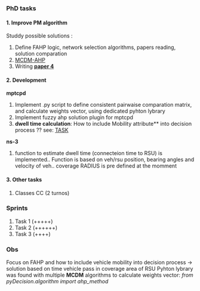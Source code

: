 
### PhD tasks 

#### 1. Improve PM algorithm 

Studdy possible solutions : 	
1. Define FAHP logic, network selection algorithms, papers reading, solution comparation  
2. [MCDM-AHP](https://github.com/vandit86/aesi-phd/issues/34)  
3. Writing **[paper 4](https://docs.google.com/document/d/1mFZpZ3p3tSh_LPt7hqiq2izenE61Lz8Hmpi8ZL4zCyI/edit#heading=h.k2pg3nxayr3t)**  

#### 2. Development

**mptcpd**

 1. Implement .py script to define consistent pairwaise comparation matrix, and calculate weights vector, using dedicated pyhton lybrary 
 2. Implement fuzzy ahp solution plugin for mptcpd    
 3. **dwell time calculation**: How to include Mobility attribute** into decision process ?? see: [TASK](https://github.com/vandit86/aesi-phd/issues/34#issuecomment-1210557880)

**ns-3**
1. function to estimate dwell time (connecteion time to RSU) is implemented.. Function is based on veh/rsu position, bearing angles and velocity of veh.. coverage RADIUS is pre defined at the momment  
 
#### 3. Other tasks

  1. Classes CC (2 turnos)

### Sprints

1. Task 1 (+++++)  
2. Task 2 (++++++)
3. Task 3 (++++) 


### Obs
Focus on FAHP and how to include vehicle mobility into decision process -> solution based on time vehicle pass in coverage area of RSU 
Pyhton lybrary was found with multiple **MCDM** algorithms to calculate weights vector:  _from pyDecision.algorithm import ahp_method_

